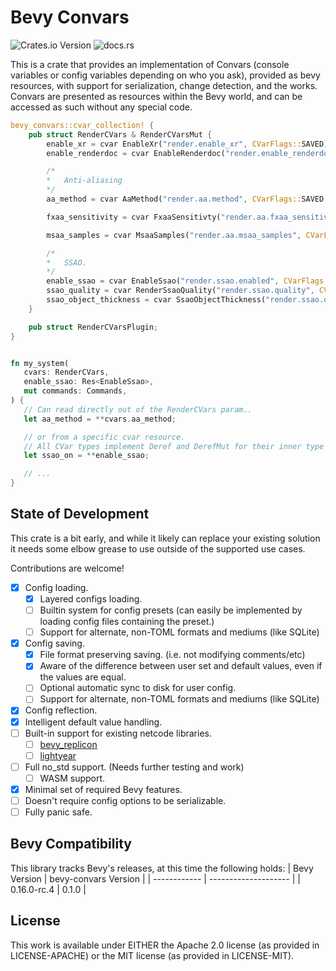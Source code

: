 # Bevy Convars
![Crates.io Version](https://img.shields.io/crates/v/bevy-convars) ![docs.rs](https://img.shields.io/docsrs/bevy-convars)

This is a crate that provides an implementation of Convars (console variables or config variables depending on who you ask), provided as bevy resources, with support for serialization, change detection, and the works.
Convars are presented as resources within the Bevy world, and can be accessed as such without any special code.

```rust
bevy_convars::cvar_collection! {
    pub struct RenderCVars & RenderCVarsMut {
        enable_xr = cvar EnableXr("render.enable_xr", CVarFlags::SAVED): bool = false,
        enable_renderdoc = cvar EnableRenderdoc("render.enable_renderdoc", CVarFlags::LOCAL): bool = false,

        /*
        *   Anti-aliasing
        */
        aa_method = cvar AaMethod("render.aa.method", CVarFlags::SAVED | CVarFlags::RUNTIME): AntialiasMethod = AntialiasMethod::Fxaa,

        fxaa_sensitivity = cvar FxaaSensitivty("render.aa.fxaa_sensitivity", CVarFlags::SAVED | CVarFlags::RUNTIME): FxaaSensitivity = FxaaSensitivity::Medium,

        msaa_samples = cvar MsaaSamples("render.aa.msaa_samples", CVarFlags::SAVED | CVarFlags::RUNTIME): MsaaSamplingConfig = MsaaSamplingConfig::Msaa4,

        /*
        *   SSAO.
        */
        enable_ssao = cvar EnableSsao("render.ssao.enabled", CVarFlags::SAVED | CVarFlags::RUNTIME): bool = true,
        ssao_quality = cvar RenderSsaoQuality("render.ssao.quality", CVarFlags::SAVED | CVarFlags::RUNTIME): SsaoQuality = SsaoQuality::High,
        ssao_object_thickness = cvar SsaoObjectThickness("render.ssao.object_thickness", CVarFlags::SAVED | CVarFlags::RUNTIME): f32 = 0.25
    }

    pub struct RenderCVarsPlugin;
}


fn my_system(
   cvars: RenderCVars,
   enable_ssao: Res<EnableSsao>,
   mut commands: Commands,
) {
   // Can read directly out of the RenderCVars param..
   let aa_method = **cvars.aa_method;

   // or from a specific cvar resource.
   // All CVar types implement Deref and DerefMut for their inner type to make them easy to unpack and modify.
   let ssao_on = **enable_ssao;

   // ...
}
```

## State of Development
This crate is a bit early, and while it likely can replace your existing solution it needs some elbow grease to use outside of the supported use cases.

Contributions are welcome!

- [x] Config loading.
  - [x] Layered configs loading.
  - [ ] Builtin system for config presets (can easily be implemented by loading config files containing the preset.)
  - [ ] Support for alternate, non-TOML formats and mediums (like SQLite)
- [x] Config saving.
  - [x] File format preserving saving. (i.e. not modifying comments/etc)
  - [x] Aware of the difference between user set and default values, even if the values are equal.
  - [ ] Optional automatic sync to disk for user config.
  - [ ] Support for alternate, non-TOML formats and mediums (like SQLite)
- [x] Config reflection.
- [x] Intelligent default value handling.
- [ ] Built-in support for existing netcode libraries.
  - [ ] [bevy_replicon](https://github.com/projectharmonia/bevy_replicon)
  - [ ] [lightyear](https://github.com/cBournhonesque/lightyear)
- [ ] Full no_std support. (Needs further testing and work)
  - [ ] WASM support.
- [x] Minimal set of required Bevy features.
- [ ] Doesn't require config options to be serializable.
- [ ] Fully panic safe.

## Bevy Compatibility
This library tracks Bevy's releases, at this time the following holds:
| Bevy Version | bevy-convars Version |
| ------------ | -------------------- |
| 0.16.0-rc.4  | 0.1.0                |

## License
This work is available under EITHER the Apache 2.0 license (as provided in LICENSE-APACHE) or the MIT license (as provided in LICENSE-MIT).